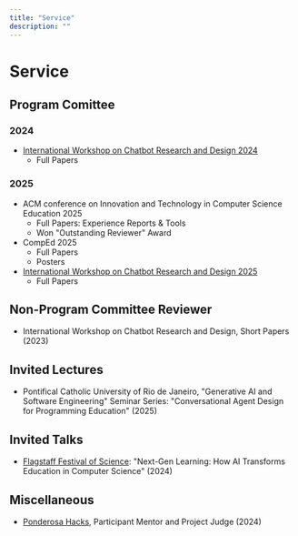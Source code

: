 ```yaml
---
title: "Service"
description: ""
---
```


# Service

## Program Comittee

### 2024

- [International Workshop on Chatbot Research and Design 2024](https://2024.conversations.ws/organizers/)
  - Full Papers

### 2025

- ACM conference on Innovation and Technology in Computer Science Education 2025
  - Full Papers: Experience Reports & Tools
  - Won "Outstanding Reviewer" Award
- CompEd 2025
  - Full Papers
  - Posters
- [International Workshop on Chatbot Research and Design 2025](https://2025.conversations.ws/organizers/)
  - Full Papers

## Non-Program Committee Reviewer

- International Workshop on Chatbot Research and Design, Short Papers (2023)

## Invited Lectures

- Pontifical Catholic University of Rio de Janeiro, "Generative AI and Software Engineering" Seminar Series: "Conversational Agent Design for Programming Education" (2025)

## Invited Talks

- [Flagstaff Festival of Science](https://scifest.org/schedule-2024/): "Next-Gen Learning: How AI Transforms Education in Computer Science" (2024)

## Miscellaneous

- [Ponderosa Hacks](https://ponderosa-hacks.com/#About), Participant Mentor and Project Judge (2024)
